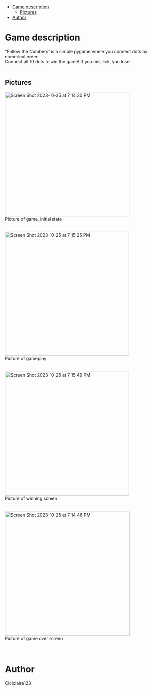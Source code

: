 </br>

- [Game description](#game-description)
  - [Pictures](#pictures)
- [Author](#author)

# Game description
"Follow the Numbers" is a simple pygame where you connect dots by numerical order.
</br>
Connect all 10 dots to win the game! If you misclick, you lose! 
</br>
</br>

## Pictures    
<img width="401" alt="Screen Shot 2023-10-25 at 7 14 30 PM" src="https://github.com/Clclclaire123/Pygames-/assets/146189050/9cd4c47e-6242-4b16-a71b-8926452c7f50">     
</br>  
Picture of game, initial state
</br>
</br>
</br>


<img width="400" alt="Screen Shot 2023-10-25 at 7 15 25 PM" src="https://github.com/Clclclaire123/Pygames-/assets/146189050/a5f53a91-0870-4a01-997c-059155aa7ed7">
</br>
Picture of gameplay 
</br>
</br>
</br>


<img width="400" alt="Screen Shot 2023-10-25 at 7 15 49 PM" src="https://github.com/Clclclaire123/Pygames-/assets/146189050/2723af0d-5a71-4a47-b1e7-9fe39912d478">    
</br>  
Picture of winning screen
</br>
</br>
</br>


<img width="402" alt="Screen Shot 2023-10-25 at 7 14 46 PM" src="https://github.com/Clclclaire123/Pygames-/assets/146189050/ce9d1210-6958-4a26-b94d-1a8fe7363bf2">
</br>
Picture of game over screen 
</br>
</br>
</br>

# Author
Clclclaire123